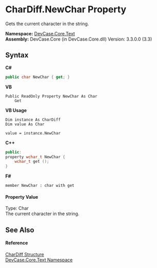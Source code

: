 # CharDiff.NewChar Property 
 

Gets the current character in the string.

**Namespace:**&nbsp;<a href="N_DevCase_Core_Text">DevCase.Core.Text</a><br />**Assembly:**&nbsp;DevCase.Core (in DevCase.Core.dll) Version: 3.3.0.0 (3.3)

## Syntax

**C#**<br />
``` C#
public char NewChar { get; }
```

**VB**<br />
``` VB
Public ReadOnly Property NewChar As Char
	Get
```

**VB Usage**<br />
``` VB Usage
Dim instance As CharDiff
Dim value As Char

value = instance.NewChar

```

**C++**<br />
``` C++
public:
property wchar_t NewChar {
	wchar_t get ();
}
```

**F#**<br />
``` F#
member NewChar : char with get

```


#### Property Value
Type: Char<br />The current character in the string.

## See Also


#### Reference
<a href="T_DevCase_Core_Text_CharDiff">CharDiff Structure</a><br /><a href="N_DevCase_Core_Text">DevCase.Core.Text Namespace</a><br />